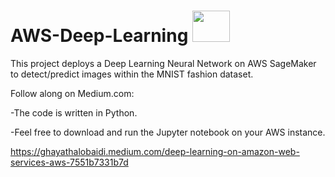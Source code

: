 # AWS-Deep-Learning <img src="https://user-images.githubusercontent.com/37382927/110361629-24708100-7ff5-11eb-8214-b92c2696f2eb.png" width="60" height="50" height="50">


This project deploys a Deep Learning Neural Network on AWS SageMaker to detect/predict images within the MNIST fashion dataset.

Follow along on Medium.com: 

-The code is written in Python.

-Feel free to download and run the Jupyter notebook on your AWS instance.

https://ghayathalobaidi.medium.com/deep-learning-on-amazon-web-services-aws-7551b7331b7d
